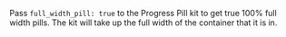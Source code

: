 Pass `full_width_pill: true` to the Progress Pill kit to get true 100% full width pills. The kit will take up the full width of the container that it is in.
